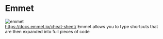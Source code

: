 # Emmet
![emmet](https://github.com/danielurra/emmet/assets/51704179/9ca4aa64-1d3d-46ff-8287-f225f9933765)<br>
https://docs.emmet.io/cheat-sheet/
Emmet allows you to type shortcuts that are then expanded into full pieces of code<br>
